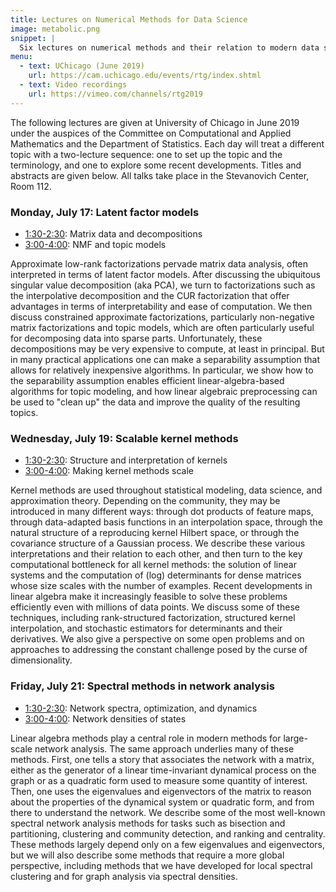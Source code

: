```yaml
---
title: Lectures on Numerical Methods for Data Science
image: metabolic.png
snippet: |
  Six lectures on numerical methods and their relation to modern data science.
menu:
  - text: UChicago (June 2019)
    url: https://cam.uchicago.edu/events/rtg/index.shtml
  - text: Video recordings
    url: https://vimeo.com/channels/rtg2019
---
```


The following lectures are given at University of Chicago in
June 2019 under the auspices of the Committee on Computational and Applied
Mathematics and the Department of Statistics.
Each day will treat a different topic with
a two-lecture sequence: one to set up the topic and the terminology,
and one to explore some recent developments.  Titles and abstracts are
given below.  All talks take place in the Stevanovich Center, Room 112.

### Monday, July 17: Latent factor models

- [1:30-2:30](http://www.cs.cornell.edu/~bindel/present/2019-06-uchicago_latent1.pdf): Matrix data and decompositions
- [3:00-4:00](http://www.cs.cornell.edu/~bindel/present/2019-06-uchicago_latent2.pdf): NMF and topic models

Approximate low-rank factorizations pervade matrix data analysis,
often interpreted in terms of latent factor models.  After discussing
the ubiquitous singular value decomposition (aka PCA), we turn to
factorizations such as the interpolative decomposition and the CUR
factorization that offer advantages in terms of interpretability and
ease of computation.  We then discuss constrained approximate
factorizations, particularly non-negative matrix factorizations and
topic models, which are often particularly useful for decomposing data
into sparse parts.  Unfortunately, these decompositions may be very
expensive to compute, at least in principal.  But in many practical
applications one can make a separability assumption that allows for
relatively inexpensive algorithms.  In particular, we show how to the
separability assumption enables efficient linear-algebra-based
algorithms for topic modeling, and how linear algebraic preprocessing
can be used to "clean up" the data and improve the quality of the
resulting topics.

### Wednesday, July 19: Scalable kernel methods

- [1:30-2:30](http://www.cs.cornell.edu/~bindel/present/2019-06-uchicago_kernel1.pdf): Structure and interpretation of kernels
- [3:00-4:00](http://www.cs.cornell.edu/~bindel/present/2019-06-uchicago_kernel2.pdf): Making kernel methods scale

Kernel methods are used throughout statistical modeling, data
science, and approximation theory.  Depending on the community, they
may be introduced in many different ways: through dot products of
feature maps, through data-adapted basis functions in an interpolation
space, through the natural structure of a reproducing kernel Hilbert
space, or through the covariance structure of a Gaussian process.  We
describe these various interpretations and their relation to each
other, and then turn to the key computational bottleneck for all
kernel methods: the solution of linear systems and the computation of
(log) determinants for dense matrices whose size scales with the
number of examples.  Recent developments in linear algebra make it
increasingly feasible to solve these problems efficiently even with
millions of data points.  We discuss some of these techniques,
including rank-structured factorization, structured kernel
interpolation, and stochastic estimators for determinants and their
derivatives.  We also give a perspective on some open problems and
on approaches to addressing the constant challenge posed by the
curse of dimensionality.

### Friday, July 21: Spectral methods in network analysis

- [1:30-2:30](http://www.cs.cornell.edu/~bindel/present/2019-06-uchicago_network1.pdf): Network spectra, optimization, and dynamics
- [3:00-4:00](http://www.cs.cornell.edu/~bindel/present/2019-06-uchicago_network2.pdf): Network densities of states

Linear algebra methods play a central role in modern methods for
large-scale network analysis.  The same approach underlies many of
these methods.  First, one tells a story that associates the network
with a matrix, either as the generator of a linear time-invariant
dynamical process on the graph or as a quadratic form used to
measure some quantity of interest.  Then, one uses the eigenvalues and
eigenvectors of the matrix to reason about the properties of the
dynamical system or quadratic form, and from there to understand the
network.  We describe some of the most well-known spectral network analysis
methods for tasks such as bisection and partitioning, clustering and
community detection, and ranking and centrality.  These methods
largely depend only on a few eigenvalues and eigenvectors, but we will
also describe some methods that require a more global perspective,
including methods that we have developed for local spectral clustering
and for graph analysis via spectral densities.

